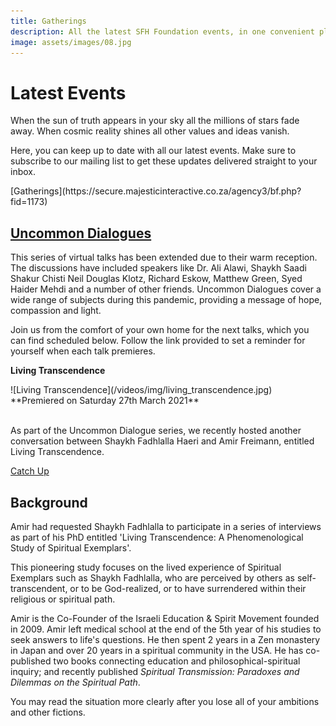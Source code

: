 ```yaml
---
title: Gatherings
description: All the latest SFH Foundation events, in one convenient place
image: assets/images/08.jpg
---
```


# Latest Events

<div class="callout">
When the sun of truth appears in your sky all the millions of stars fade away. When cosmic reality shines all other values and ideas vanish.
</div>

Here, you can keep up to date with all our latest events. Make sure to subscribe to our mailing list to get these updates delivered straight to your inbox.

<div markdown="3" class="purchase-link">
[Gatherings](https://secure.majesticinteractive.co.za/agency3/bf.php?fid=1173)
</div>

## [Uncommon Dialogues](../videos/uncommon-dialogues)

This series of virtual talks has been extended due to their warm reception. The discussions have included speakers like Dr. Ali Alawi, Shaykh Saadi Shakur Chisti Neil Douglas Klotz, Richard Eskow, Matthew Green, Syed Haider Mehdi and a number of other friends. Uncommon Dialogues cover a wide range of subjects during this pandemic, providing a message of hope, compassion and light.

Join us from the comfort of your own home for the next talks, which you can find scheduled below. Follow the link provided to set a reminder for yourself when each talk premieres. 

<div markdown="1" class="card article sidebar center">

**Living Transcendence**

<div markdown="2" class="article-image">
![Living Transcendence](/videos/img/living_transcendence.jpg)
</div>

<div markdown="3" class="article-para">
**Premiered on Saturday 27th March 2021**<br/><br/> 

As part of the Uncommon Dialogue series, we recently hosted another conversation between Shaykh Fadhlalla Haeri and Amir Freimann, entitled Living Transcendence.
</div>

<div markdown="3" class="article-link">
<a href="https://www.youtube.com/watch?v=kBNN7vreFMc" target="_blank" rel="noopener noreferrer">Catch Up</a>
</div>

</div>

## Background

Amir had requested Shaykh Fadhlalla to participate in a series of interviews as part of his PhD entitled 'Living Transcendence: A Phenomenological Study of Spiritual Exemplars'.
 
This pioneering study focuses on the lived experience of Spiritual Exemplars such as Shaykh Fadhlalla, who are perceived by others as self-transcendent, or to be God-realized, or to have surrendered within their religious or spiritual path.

Amir is the Co-Founder of the Israeli Education & Spirit Movement founded in 2009. Amir left medical school at the end of the 5th year of his studies to seek answers to life's questions. He then spent 2 years in a Zen monastery in Japan and over 20 years in a spiritual community in the USA. He has co-published two books connecting education and philosophical-spiritual inquiry; and recently published _Spiritual Transmission: Paradoxes and Dilemmas on the Spiritual Path_.

<div class="callout">
You may read the situation more clearly after you lose all of your ambitions and other fictions.
</div>
